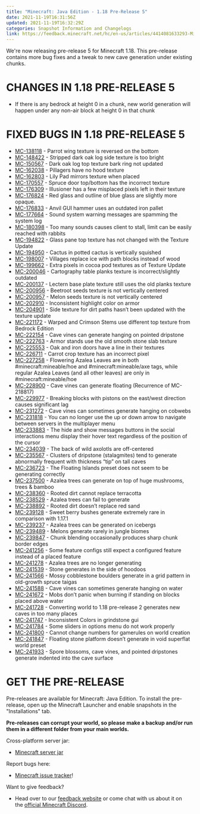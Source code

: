 ```yaml
---
title: "Minecraft: Java Edition - 1.18 Pre-Release 5"
date: 2021-11-19T16:31:56Z
updated: 2021-11-19T16:32:29Z
categories: Snapshot Information and Changelogs
link: https://feedback.minecraft.net/hc/en-us/articles/4414081633293-Minecraft-Java-Edition-1-18-Pre-Release-5
---
```


We're now releasing pre-release 5 for Minecraft 1.18. This pre-release contains more bug fixes and a tweak to new cave generation under existing chunks.

# CHANGES IN 1.18 PRE-RELEASE 5

- If there is any bedrock at height 0 in a chunk, new world generation will happen under any non-air block at height 0 in that chunk

# FIXED BUGS IN 1.18 PRE-RELEASE 5

- [MC-138118](https://bugs.mojang.com/browse/MC-138118) - Parrot wing texture is reversed on the bottom
- [MC-148422](https://bugs.mojang.com/browse/MC-148422) - Stripped dark oak log side texture is too bright
- [MC-150567](https://bugs.mojang.com/browse/MC-150567) - Dark oak log top texture bark ring not updated
- [MC-162038](https://bugs.mojang.com/browse/MC-162038) - Pillagers have no hood texture
- [MC-162803](https://bugs.mojang.com/browse/MC-162803) - Lily Pad mirrors texture when placed
- [MC-170557](https://bugs.mojang.com/browse/MC-170557) - Spruce door top/bottom has the incorrect texture
- [MC-176309](https://bugs.mojang.com/browse/MC-176309) - Illusioner has a few misplaced pixels left in their texture
- [MC-176824](https://bugs.mojang.com/browse/MC-176824) - Red glass and outline of blue glass are slightly more opaque.
- [MC-176833](https://bugs.mojang.com/browse/MC-176833) - Anvil GUI hammer uses an outdated iron pallet
- [MC-177664](https://bugs.mojang.com/browse/MC-177664) - Sound system warning messages are spamming the system log
- [MC-180398](https://bugs.mojang.com/browse/MC-180398) - Too many sounds causes client to stall, limit can be easily reached with rabbits
- [MC-194822](https://bugs.mojang.com/browse/MC-194822) - Glass pane top texture has not changed with the Texture Update
- [MC-194950](https://bugs.mojang.com/browse/MC-194950) - Cactus in potted cactus is vertically squished
- [MC-198007](https://bugs.mojang.com/browse/MC-198007) - Villages replace ice with path blocks instead of wood
- [MC-199662](https://bugs.mojang.com/browse/MC-199662) - Extra pixels in cocoa pod textures as of Texture Update
- [MC-200046](https://bugs.mojang.com/browse/MC-200046) - Cartography table planks texture is incorrect/slightly outdated
- [MC-200137](https://bugs.mojang.com/browse/MC-200137) - Lectern base plate texture still uses the old planks texture
- [MC-200956](https://bugs.mojang.com/browse/MC-200956) - Beetroot seeds texture is not vertically centered
- [MC-200957](https://bugs.mojang.com/browse/MC-200957) - Melon seeds texture is not vertically centered
- [MC-202910](https://bugs.mojang.com/browse/MC-202910) - Inconsistent highlight color on armor
- [MC-204901](https://bugs.mojang.com/browse/MC-204901) - Side texture for dirt paths hasn’t been updated with the texture update
- [MC-221172](https://bugs.mojang.com/browse/MC-221172) - Warped and Crimson Stems use different top texture from Bedrock Edition
- [MC-222154](https://bugs.mojang.com/browse/MC-222154) - Cave vines can generate hanging on pointed dripstone
- [MC-222763](https://bugs.mojang.com/browse/MC-222763) - Armor stands use the old smooth stone slab texture
- [MC-225553](https://bugs.mojang.com/browse/MC-225553) - Oak and iron doors have a line in their textures
- [MC-226711](https://bugs.mojang.com/browse/MC-226711) - Carrot crop texture has an incorrect pixel
- [MC-227258](https://bugs.mojang.com/browse/MC-227258) - Flowering Azalea Leaves are in both \#minecraft:mineable/hoe and \#minecraft:mineable/axe tags, while regular Azalea Leaves (and all other leaves) are only in \#minecraft:mineable/hoe
- [MC-228900](https://bugs.mojang.com/browse/MC-228900) - Cave vines can generate floating (Recurrence of MC-218817)
- [MC-229977](https://bugs.mojang.com/browse/MC-229977) - Breaking blocks with pistons on the east/west direction causes significant lag
- [MC-231272](https://bugs.mojang.com/browse/MC-231272) - Cave vines can sometimes generate hanging on cobwebs
- [MC-231818](https://bugs.mojang.com/browse/MC-231818) - You can no longer use the up or down arrow to navigate between servers in the multiplayer menu
- [MC-233883](https://bugs.mojang.com/browse/MC-233883) - The hide and show messages buttons in the social interactions menu display their hover text regardless of the position of the cursor
- [MC-234039](https://bugs.mojang.com/browse/MC-234039) - The back of wild axolotls are off-centered
- [MC-235567](https://bugs.mojang.com/browse/MC-235567) - Clusters of dripstone (stalagmites) tend to generate abnormally frequent with thickness “tip” on tall caves
- [MC-236723](https://bugs.mojang.com/browse/MC-236723) - The Floating Islands preset does not seem to be generating correctly
- [MC-237500](https://bugs.mojang.com/browse/MC-237500) - Azalea trees can generate on top of huge mushrooms, trees & bamboo
- [MC-238360](https://bugs.mojang.com/browse/MC-238360) - Rooted dirt cannot replace terracotta
- [MC-238529](https://bugs.mojang.com/browse/MC-238529) - Azalea trees can fail to generate
- [MC-238892](https://bugs.mojang.com/browse/MC-238892) - Rooted dirt doesn’t replace red sand
- [MC-239128](https://bugs.mojang.com/browse/MC-239128) - Sweet berry bushes generate extremely rare in comparison with 1.17.1
- [MC-239237](https://bugs.mojang.com/browse/MC-239237) - Azalea trees can be generated on icebergs
- [MC-239489](https://bugs.mojang.com/browse/MC-239489) - Melons generate rarely in jungle biomes
- [MC-239847](https://bugs.mojang.com/browse/MC-239847) - Chunk blending occasionally produces sharp chunk border edges
- [MC-241256](https://bugs.mojang.com/browse/MC-241256) - Some feature configs still expect a configured feature instead of a placed feature
- [MC-241278](https://bugs.mojang.com/browse/MC-241278) - Azalea trees are no longer generating
- [MC-241539](https://bugs.mojang.com/browse/MC-241539) - Stone generates in the side of hoodoos
- [MC-241566](https://bugs.mojang.com/browse/MC-241566) - Mossy cobblestone boulders generate in a grid pattern in old-growth spruce taigas
- [MC-241588](https://bugs.mojang.com/browse/MC-241588) - Cave vines can sometimes generate hanging on water
- [MC-241672](https://bugs.mojang.com/browse/MC-241672) - Mobs don’t panic when burning if standing on blocks placed above water
- [MC-241728](https://bugs.mojang.com/browse/MC-241728) - Converting world to 1.18 pre-release 2 generates new caves in too many places
- [MC-241747](https://bugs.mojang.com/browse/MC-241747) - Inconsistent Colors in grindstone gui
- [MC-241784](https://bugs.mojang.com/browse/MC-241784) - Some sliders in options menu do not work properly
- [MC-241800](https://bugs.mojang.com/browse/MC-241800) - Cannot change numbers for gamerules on world creation
- [MC-241847](https://bugs.mojang.com/browse/MC-241847) - Floating stone platform doesn’t generate in void superflat world preset
- [MC-241933](https://bugs.mojang.com/browse/MC-241933) - Spore blossoms, cave vines, and pointed dripstones generate indented into the cave surface

# GET THE PRE-RELEASE

Pre-releases are available for Minecraft: Java Edition. To install the pre-release, open up the Minecraft Launcher and enable snapshots in the "Installations" tab.

**Pre-releases can corrupt your world, so please make a backup and/or run them in a different folder from your main worlds.**

Cross-platform server jar:

- [Minecraft server jar](https://launcher.mojang.com/v1/objects/c29d03e9c6a21a3234a947e1025793c3cc40c13b/server.jar)

Report bugs here:

- [Minecraft issue tracker](https://aka.ms/snapshotbugs?ref=blog)!

Want to give feedback?

- Head over to our [feedback website](https://aka.ms/snapshotfeedback) or come chat with us about it on the [official Minecraft Discord](https://discordapp.com/invite/minecraft).
